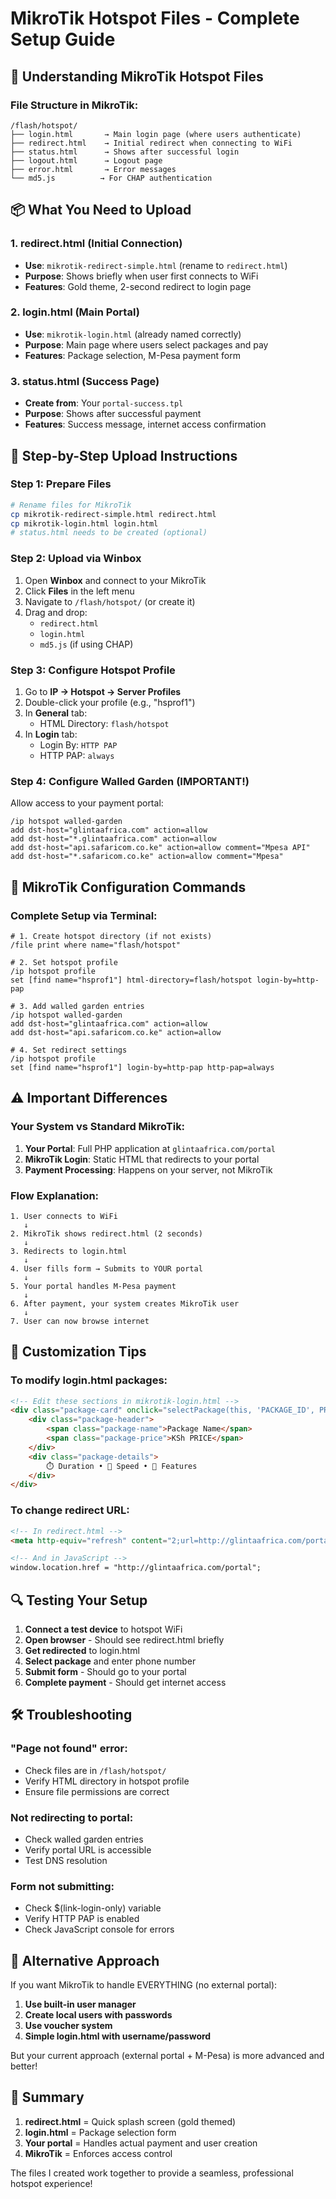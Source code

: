 # MikroTik Hotspot Files - Complete Setup Guide

## 🎯 Understanding MikroTik Hotspot Files

### File Structure in MikroTik:
```
/flash/hotspot/
├── login.html       → Main login page (where users authenticate)
├── redirect.html    → Initial redirect when connecting to WiFi
├── status.html      → Shows after successful login
├── logout.html      → Logout page
├── error.html       → Error messages
└── md5.js          → For CHAP authentication
```

## 📦 What You Need to Upload

### 1. **redirect.html** (Initial Connection)
- **Use**: `mikrotik-redirect-simple.html` (rename to `redirect.html`)
- **Purpose**: Shows briefly when user first connects to WiFi
- **Features**: Gold theme, 2-second redirect to login page

### 2. **login.html** (Main Portal)
- **Use**: `mikrotik-login.html` (already named correctly)
- **Purpose**: Main page where users select packages and pay
- **Features**: Package selection, M-Pesa payment form

### 3. **status.html** (Success Page)
- **Create from**: Your `portal-success.tpl`
- **Purpose**: Shows after successful payment
- **Features**: Success message, internet access confirmation

## 🚀 Step-by-Step Upload Instructions

### Step 1: Prepare Files
```bash
# Rename files for MikroTik
cp mikrotik-redirect-simple.html redirect.html
cp mikrotik-login.html login.html
# status.html needs to be created (optional)
```

### Step 2: Upload via Winbox
1. Open **Winbox** and connect to your MikroTik
2. Click **Files** in the left menu
3. Navigate to `/flash/hotspot/` (or create it)
4. Drag and drop:
   - `redirect.html`
   - `login.html`
   - `md5.js` (if using CHAP)

### Step 3: Configure Hotspot Profile
1. Go to **IP → Hotspot → Server Profiles**
2. Double-click your profile (e.g., "hsprof1")
3. In **General** tab:
   - HTML Directory: `flash/hotspot`
4. In **Login** tab:
   - Login By: `HTTP PAP`
   - HTTP PAP: `always`

### Step 4: Configure Walled Garden (IMPORTANT!)
Allow access to your payment portal:
```mikrotik
/ip hotspot walled-garden
add dst-host="glintaafrica.com" action=allow
add dst-host="*.glintaafrica.com" action=allow
add dst-host="api.safaricom.co.ke" action=allow comment="Mpesa API"
add dst-host="*.safaricom.co.ke" action=allow comment="Mpesa"
```

## 🔧 MikroTik Configuration Commands

### Complete Setup via Terminal:
```mikrotik
# 1. Create hotspot directory (if not exists)
/file print where name="flash/hotspot"

# 2. Set hotspot profile
/ip hotspot profile
set [find name="hsprof1"] html-directory=flash/hotspot login-by=http-pap

# 3. Add walled garden entries
/ip hotspot walled-garden
add dst-host="glintaafrica.com" action=allow
add dst-host="api.safaricom.co.ke" action=allow

# 4. Set redirect settings
/ip hotspot profile
set [find name="hsprof1"] login-by=http-pap http-pap=always
```

## ⚠️ Important Differences

### Your System vs Standard MikroTik:
1. **Your Portal**: Full PHP application at `glintaafrica.com/portal`
2. **MikroTik Login**: Static HTML that redirects to your portal
3. **Payment Processing**: Happens on your server, not MikroTik

### Flow Explanation:
```
1. User connects to WiFi
   ↓
2. MikroTik shows redirect.html (2 seconds)
   ↓
3. Redirects to login.html
   ↓
4. User fills form → Submits to YOUR portal
   ↓
5. Your portal handles M-Pesa payment
   ↓
6. After payment, your system creates MikroTik user
   ↓
7. User can now browse internet
```

## 🎨 Customization Tips

### To modify login.html packages:
```html
<!-- Edit these sections in mikrotik-login.html -->
<div class="package-card" onclick="selectPackage(this, 'PACKAGE_ID', PRICE)">
    <div class="package-header">
        <span class="package-name">Package Name</span>
        <span class="package-price">KSh PRICE</span>
    </div>
    <div class="package-details">
        ⏱️ Duration • 🚀 Speed • 📱 Features
    </div>
</div>
```

### To change redirect URL:
```html
<!-- In redirect.html -->
<meta http-equiv="refresh" content="2;url=http://glintaafrica.com/portal">

<!-- And in JavaScript -->
window.location.href = "http://glintaafrica.com/portal";
```

## 🔍 Testing Your Setup

1. **Connect a test device** to hotspot WiFi
2. **Open browser** - Should see redirect.html briefly
3. **Get redirected** to login.html
4. **Select package** and enter phone number
5. **Submit form** - Should go to your portal
6. **Complete payment** - Should get internet access

## 🛠️ Troubleshooting

### "Page not found" error:
- Check files are in `/flash/hotspot/`
- Verify HTML directory in hotspot profile
- Ensure file permissions are correct

### Not redirecting to portal:
- Check walled garden entries
- Verify portal URL is accessible
- Test DNS resolution

### Form not submitting:
- Check $(link-login-only) variable
- Verify HTTP PAP is enabled
- Check JavaScript console for errors

## 📝 Alternative Approach

If you want MikroTik to handle EVERYTHING (no external portal):

1. **Use built-in user manager**
2. **Create local users with passwords**
3. **Use voucher system**
4. **Simple login.html with username/password**

But your current approach (external portal + M-Pesa) is more advanced and better!

## 🎉 Summary

1. **redirect.html** = Quick splash screen (gold themed)
2. **login.html** = Package selection form
3. **Your portal** = Handles actual payment and user creation
4. **MikroTik** = Enforces access control

The files I created work together to provide a seamless, professional hotspot experience!